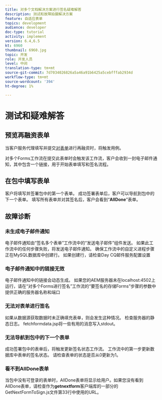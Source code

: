 ```yaml
---
title: 对多个文档解决方案进行签名疑难解答
description: 测试和故障拍摄解决方案
feature: 自适应表单
topics: development
audience: developer
doc-type: tutorial
activity: implement
version: 6.4,6.5
kt: 6960
thumbnail: 6960.jpg
topic: 开发
role: 开发人员
level: 中间
translation-type: tm+mt
source-git-commit: 7d7034026826a5a46a91b6425a5cebfffab2934d
workflow-type: tm+mt
source-wordcount: '394'
ht-degree: 1%

---
```



# 测试和疑难解答


## 预览再融资表单

当客户服务代理填写并提交[对表单](http://localhost:4502/content/dam/formsanddocuments/formsandsigndemo/refinanceform/jcr:content?wcmmode=disabled)进行再融资时，将触发用例。

对多个Forms工作流在提交此表单时会触发该工作流，客户会收到一封电子邮件通知，其中包含一个链接，用于开始表单填写和签名流程。

## 在包中填写表单

客户将填写并签署包中的第一个表单。 成功签署表单后，客户可以导航到包中的下一个表单。 填写所有表单并对其签名后，客户会看到“**AllDone**”表单。

## 故障诊断

### 未生成电子邮件通知

电子邮件通知由“签名多个表单”工作流中的“发送电子邮件”组件发送。 如果此工作流中的任何步骤失败，将发送电子邮件通知。 确保工作流中的自定义进程步骤正在MySQL数据库中创建行。 如果创建行，请检查Day CQ邮件服务配置设置

### 电子邮件通知中的链接无效

电子邮件通知中的链接会动态生成。 如果您的AEM服务器未在localhost:4502上运行，请在“对多个Forms进行签名”工作流的“要签名的存储Forms”步骤的参数中提供正确的服务器名称和端口

### 无法对表单进行签名

如果从数据源获取数据时未正确填充表单，则会发生这种情况。 检查服务器的静态日志。 fetchformdata.jsp将一些有用的消息写入stdout。

### 无法导航到包中的下一个表单

成功签署包中的表单后，将触发更新签名状态工作流。 工作流中的第一步更新数据库中表单的签名状态。 请检查表单的状态是否从0更新为1。

### 看不到AllDone表单

当包中没有可登录的表单时，AllDone表单将显示给用户。如果您没有看到AllDone表单，请检查作为&#x200B;**getnextform**&#x200B;客户端库的一部分的GetNextFormToSign.js文件第33行中使用的URL。











